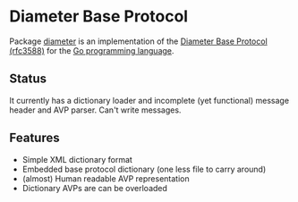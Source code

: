 # Diameter Base Protocol

Package [diameter](http://godoc.org/github.com/fiorix/go-diameter) is an
implementation of the
[Diameter Base Protocol (rfc3588)](http://tools.ietf.org/html/rfc3588)
for the [Go programming language](http://golang.org).

## Status

It currently has a dictionary loader and incomplete (yet functional)
message header and AVP parser. Can't write messages.

## Features

- Simple XML dictionary format
- Embedded base protocol dictionary (one less file to carry around)
- (almost) Human readable AVP representation
- Dictionary AVPs are can be overloaded
